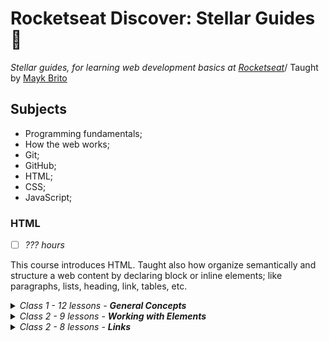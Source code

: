 # Rocketseat Discover: Stellar Guides​ :rocket:

_Stellar guides, for learning web development basics at [Rocketseat](https://rocketseat.com.br/)_/
Taught by [Mayk Brito](https://github.com/maykbrito/)

## Subjects

-   Programming fundamentals;
-   How the web works;
-   Git;
-   GitHub; ​​
-   HTML;
-   CSS;
-   JavaScript;

### HTML

-   [ ] _??? hours_

This course introduces HTML. Taught also how organize semantically and structure a web content by declaring block or inline elements; like paragraphs, lists, heading, link, tables, etc.

<details>
     <summary><em>Class 1 - 12 lessons - <strong>General Concepts</strong></em>
     </summary>
<ol>
	<li>☑️ Opening </li>
    <li>☑️ Installing the HTML preview plugin</li>
    <li>☑️ What is HTML</li>
    <li>☑️ Comments</li>
	<li>☑️ Tag's anatomy</li>
    <li>☑️ Attributes</li>
    <li>☑️ Global Attributes</li>
	<li>☑️ Nesting and hierarchy</li>
    <li>☑️ Let's Practice!</li>   
    <li>☑️ Reserved keywords</li>   
    <li>☑️ Document's anatomy</li>   
    <li>☑️ Creating projects</li>
    </ol>
 </details>
 <details>
     <summary><em>Class 2 - 9 lessons - <strong>Working with Elements</strong></em>
     </summary>
<ol>
	<li>☑️ Semantics </li>
    <li>☑️ Headings and paragraphs</li>
    <li>☑️ Lists</li>
    <li>☑️ Quotations</li>
	<li>☑️ Abbreviations</li>
    <li>☑️ Adresses</li>
    <li>☑️ Description list</li>
	<li>☑️ Displaying code</li>
    <li>☑️ General elements</li>   
    <li>☑️ Reserved keywords</li>   
    <li>☑️ Document's anatomy</li>   
    <li>☑️ Generic container elements</li>
    </ol>
 </details>
  <details>
     <summary><em>Class 2 - 8 lessons - <strong>Links</strong></em>
     </summary>
<ol>
	<li>☑️ Presenting anchor tag</li>
	<li>☑️ Using &lt;a&gt;</li>
	<li>☑️ &lt;a&gt; and its within content</li>
	<li>☑️ URLs and paths</li>
	<li>☑️ How to navigate on directories</li>
	<li>☑️ Absolute paths and relative paths</li>
	<li>☑️ Assessment</li>
	<li>☑️ Assessment guided solution</li>
    </ol>
 </details>

